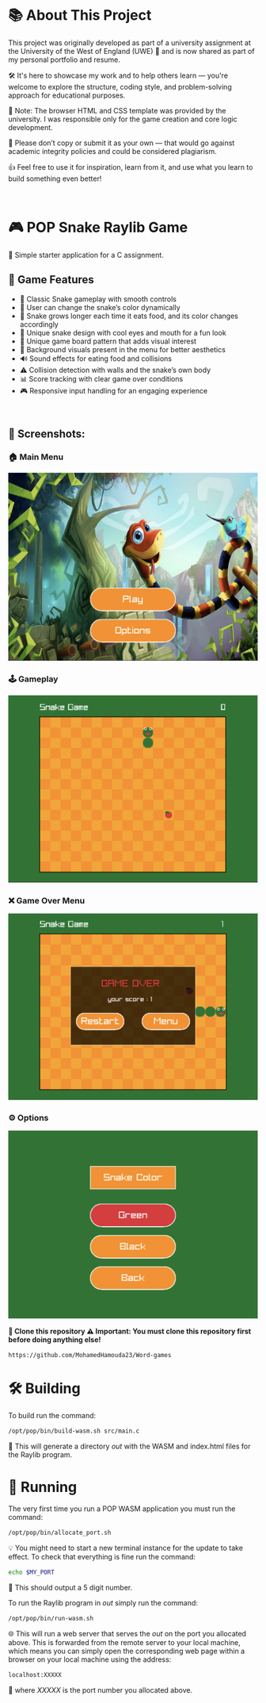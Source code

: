  # 📚 About This Project

This project was originally developed as part of a university assignment at the University of the West of England (UWE) 🏫 and is now shared as part of my personal portfolio and resume.

🛠️ It's here to showcase my work and to help others learn — you're welcome to explore the structure, coding style, and problem-solving approach for educational purposes.

🧩 Note: The browser HTML and CSS template was provided by the university. I was responsible only for the game creation and core logic development.

🚫 Please don’t copy or submit it as your own — that would go against academic integrity policies and could be considered plagiarism.

👍 Feel free to use it for inspiration, learn from it, and use what you learn to build something even better!

<br>

# 🎮 POP Snake Raylib Game

🧩 Simple starter application for a C assignment.

## 🚀 Game Features

* 🐍 Classic Snake gameplay with smooth controls  
* 🎨 User can change the snake’s color dynamically  
* 🍎 Snake grows longer each time it eats food, and its color changes accordingly  
* 👀 Unique snake design with cool eyes and mouth for a fun look  
* 🎨 Unique game board pattern that adds visual interest  
* 🎨 Background visuals present in the menu for better aesthetics  
* 🔊 Sound effects for eating food and collisions  
* ⚠️ Collision detection with walls and the snake’s own body  
* 📊 Score tracking with clear game over conditions  
* 🎮 Responsive input handling for an engaging experience

<br>

## 📸 Screenshots:

### 🏠 Main Menu
![Menu Screen](assets/Main_Menu.png)

### 🕹️ Gameplay
![Gameplay Screen](assets/Gameplay.png)

### ❌ Game Over Menu
![Game Over Screen](assets/Game_Over_Menu.png)

### ⚙️ Options 
![Options Screen](assets/Options.png)




**🔄 Clone this repository ⚠️ Important: You must clone this repository first before doing anything else!**
```bash
https://github.com/MohamedHamouda23/Word-games
```
# 🛠️ Building

To build run the command:

```bash
/opt/pop/bin/build-wasm.sh src/main.c
```


📁 This will generate a directory *out* with the WASM and index.html files for the 
Raylib program.

# 🚀 Running

The very first time you run a POP WASM application you must run the command:

```bash
/opt/pop/bin/allocate_port.sh
```

💡 You might need to start a new terminal instance for the update to take effect.
To check that everything is fine run the command:

```bash
echo $MY_PORT
```

🔢 This should output a 5 digit number.


To run the Raylib program in *out* simply run the command:

```bash
/opt/pop/bin/run-wasm.sh
```

🌐 This will run a web server that serves the *out* on the port you allocated above. This is forwarded from the 
remote server to your local machine, which means you can simply open the corresponding web page within a browser 
on your local machine using the address:

```bash
localhost:XXXXX
```

🧭 where *XXXXX* is the port number you allocated above.
